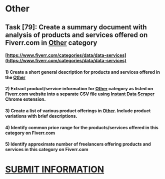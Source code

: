 # Other
## Task [79]: Create a summary document with analysis of products and services offered on Fiverr.com in [Other](https://www.fiverr.com/categories/data/data-services) category
#### [https://www.fiverr.com/categories/data/data-services](https://www.fiverr.com/categories/data/data-services)
#### 1) Create a short general description for products and services offered in the [Other](https://www.fiverr.com/categories/data/data-services)
#### 2) Extract product/service information for [Other](https://www.fiverr.com/categories/data/data-services) category as listed on Fiverr.com website into a separate CSV file using [Instant Data Scraper](https://chrome.google.com/webstore/detail/instant-data-scraper/ofaokhiedipichpaobibbnahnkdoiiah) Chrome extension.
#### 3) Create a list of various product offerings in [Other](https://www.fiverr.com/categories/data/data-services). Include product variations with brief descriptions.
#### 4) Identify common price range for the products/services offered in this category on Fiverr.com
#### 5) Identify approximate number of freelancers offering products and services in this category on Fiverr.com

# [SUBMIT INFORMATION](https://forms.office.com/r/8AEKjkLxKG)
